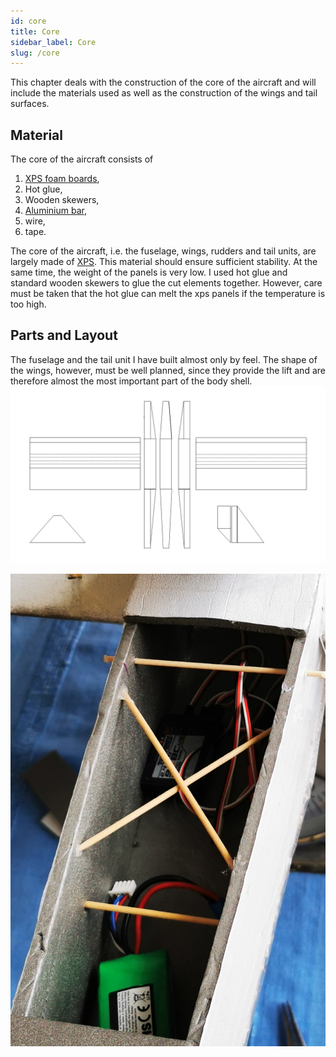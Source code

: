 ```yaml
---
id: core
title: Core
sidebar_label: Core
slug: /core
---
```


This chapter deals with the construction of the core of the aircraft and will include the materials used as well as the construction of the wings and tail surfaces.

## Material
The core of the aircraft consists of
1. [XPS foam boards](https://www.amazon.de/Styrodurplatten-St%C3%A4rke-Breite-L%C3%A4nge-Modellbauplatten/dp/B08NXGNQH7/ref=sr_1_4?dchild=1&keywords=XPS-Platten&qid=1617616486&s=diy&sr=1-4),
2. Hot glue,
3. Wooden skewers,
4. [Aluminium bar](https://github.github.com/gfm/),
5. wire,
6. tape.

The core of the aircraft, i.e. the fuselage, wings, rudders and tail units, are largely made of [XPS](https://de.wikipedia.org/wiki/Polystyrol#Extrudiertes%20Polystyrol). This material should ensure sufficient stability. At the same time, the weight of the panels is very low. I used hot glue and standard wooden skewers to glue the cut elements together. However, care must be taken that the hot glue can melt the xps panels if the temperature is too high.


## Parts and Layout
The fuselage and the tail unit I have built almost only by feel. The shape of the wings, however, must be well planned, since they provide the lift and are therefore almost the most important part of the body shell. 
![Basic Built](/img/layout.jpg)


![Basic Built](/img/basic_built.jpg)


